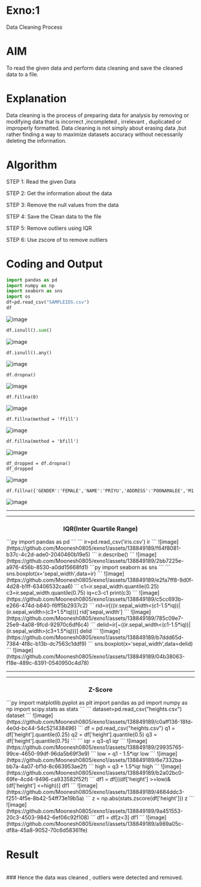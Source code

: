 # Exno:1
Data Cleaning Process

# AIM
To read the given data and perform data cleaning and save the cleaned data to a file.

# Explanation
Data cleaning is the process of preparing data for analysis by removing or modifying data that is incorrect ,incompleted , irrelevant , duplicated or improperly formatted. Data cleaning is not simply about erasing data ,but rather finding a way to maximize datasets accuracy without necessarily deleting the information.

# Algorithm
STEP 1: Read the given Data

STEP 2: Get the information about the data

STEP 3: Remove the null values from the data

STEP 4: Save the Clean data to the file

STEP 5: Remove outliers using IQR

STEP 6: Use zscore of to remove outliers

# Coding and Output 


```py
import pandas as pd
import numpy as np
import seaborn as sns
import os 
df=pd.read_csv("SAMPLEIDS.csv")
df
```
![image](https://github.com/Moonesh0805/exno1/assets/138849189/6534a3d9-b581-4aef-a6fb-3fa27e6418b6)
```py
df.isnull().sum()
```
![image](https://github.com/Moonesh0805/exno1/assets/138849189/75492be5-e008-40d4-8e07-06b3736a89fb)
```
df.isnull().any()
```
![image](https://github.com/Moonesh0805/exno1/assets/138849189/8b053ef6-365a-4ba4-9cf9-3292ce288dc4)
```
df.dropna()
```
![image](https://github.com/Moonesh0805/exno1/assets/138849189/450cc17d-6c5e-4490-88ea-7b5a1fabff23)
```
df.fillna(0)
```
![image](https://github.com/Moonesh0805/exno1/assets/138849189/8fb047b1-0a76-4d05-ba34-3c354f63b580)
```
df.fillna(method = 'ffill')
```
![image](https://github.com/Moonesh0805/exno1/assets/138849189/1f9f3a5a-c7e2-4bf4-aa94-18aaaedda7be)
```
df.fillna(method = 'bfill')
```
![image](https://github.com/Moonesh0805/exno1/assets/138849189/ef27d752-eb66-452f-aa46-62a9829804fb)
```
df_dropped = df.dropna()
df_dropped
```
![image](https://github.com/Moonesh0805/exno1/assets/138849189/3aa259d7-02d7-4584-a60d-5ecfd35c6d89)
```
df.fillna({'GENDER':'FEMALE','NAME':'PRIYU','ADDRESS':'POONAMALEE','M1':98,'M2':87,'M3':76,'M4':92,'TOTAL':305,'AVG':89.999999})
```
![image](https://github.com/Moonesh0805/exno1/assets/138849189/e2676988-2a63-46f8-9e23-068e0ea644c2)
     
<hr><hr>

<h3 align="center">IQR(Inter Quartile Range)</h3>
```py
import pandas as pd
```
```
ir=pd.read_csv('iris.csv')
ir
```
![image](https://github.com/Moonesh0805/exno1/assets/138849189/f64f8081-b37c-4c2d-ade0-2040460b19e5)
```
ir.describe()
```
![image](https://github.com/Moonesh0805/exno1/assets/138849189/2bb7225e-a976-456b-8530-a0dd15668fd1)
```py
import seaborn as sns
```
```
sns.boxplot(x='sepal_width',data=ir)
```
![image](https://github.com/Moonesh0805/exno1/assets/138849189/e2fa7ff8-9d0f-4d28-b1ff-63406532caa6)
```
c1=ir.sepal_width.quantile(0.25)
c3=ir.sepal_width.quantile(0.75)
iq=c3-c1
print(c3)
```
![image](https://github.com/Moonesh0805/exno1/assets/138849189/c5cc693b-e266-474d-b840-f6ff5b2937c2)
```
rid=ir[((ir.sepal_width<(c1-1.5*iq))|(ir.sepal_width>(c3+1.5*iq)))]
rid['sepal_width']
```
![image](https://github.com/Moonesh0805/exno1/assets/138849189/785c09e7-25e9-4a08-9fcd-92970c6df6c4)
```
delid=ir[~((ir.sepal_width<(c1-1.5*iq))|(ir.sepal_width>(c3+1.5*iq)))]
delid
```
![image](https://github.com/Moonesh0805/exno1/assets/138849189/b7ddd65d-7384-4f8c-b13b-dc7563c1ddf9)
```
sns.boxplot(x='sepal_width',data=delid)
```
![image](https://github.com/Moonesh0805/exno1/assets/138849189/04b38063-f18e-489c-8391-0540950c4d78)
<hr><hr>

<h3 align="center">Z-Score</h3>
```py                            
import matplotlib.pyplot as plt
import pandas as pd
import numpy as np
import scipy.stats as stats
```
```
dataset=pd.read_csv("heights.csv")
dataset
```
![image](https://github.com/Moonesh0805/exno1/assets/138849189/c0aff136-18fd-4e0d-bc44-54c521438496)
```
df = pd.read_csv("heights.csv")
q1 = df['height'].quantile(0.25)
q2 = df['height'].quantile(0.5)
q3 = df['height'].quantile(0.75)
```
```
iqr = q3-q1
iqr
```
![image](https://github.com/Moonesh0805/exno1/assets/138849189/29935765-99ce-4650-99df-96da5b69f3e9)
```
low = q1 - 1.5*iqr
low
```
![image](https://github.com/Moonesh0805/exno1/assets/138849189/6e7332ba-bb7a-4a07-bf1d-8c663953ae2f)
```
high = q3 + 1.5*iqr
high
```
![image](https://github.com/Moonesh0805/exno1/assets/138849189/b2a02bc0-69fe-4cd4-9496-ca933582f52f)
```
df1 = df[((df['height'] >=low)& (df['height'] <=high))]
df1
```
![image](https://github.com/Moonesh0805/exno1/assets/138849189/4684ddc3-f251-4f5e-8b42-54ff73e19b5a)
```
z = np.abs(stats.zscore(df['height']))
z
```
![image](https://github.com/Moonesh0805/exno1/assets/138849189/9a451553-20c3-4503-9842-6ef06c92f108)
```
df1 = df[z<3]
df1
```
![image](https://github.com/Moonesh0805/exno1/assets/138849189/a989a05c-df8a-45a8-9052-70c6d58361fe)

# Result
<br>
### Hence the data was cleaned , outliers were detected and removed.
